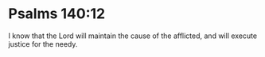 # Psalms 140:12

I know that the Lord will maintain the cause of the afflicted, and will execute justice for the needy.
